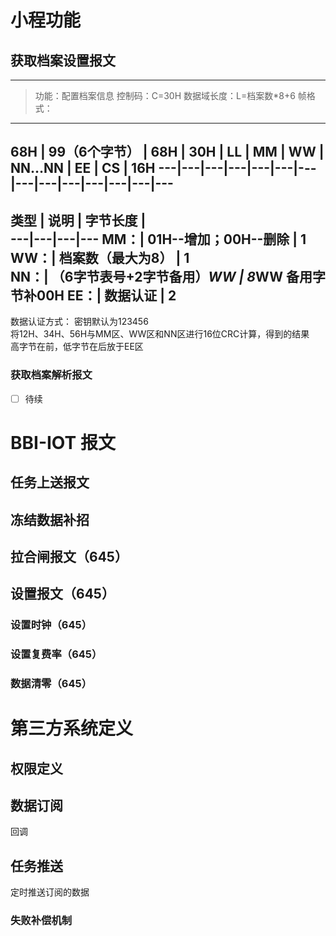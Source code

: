 # 小程功能
## 获取档案设置报文

---
> 功能：配置档案信息
> 控制码：C=30H
> 数据域长度：L=档案数*8+6
> 帧格式：
---
68H | 99（6个字节） | 68H | 30H	| LL | MM | WW | NN…NN |	EE  | CS  | 16H 
---|---|---|---|---|---|---|---|---|---|---|---|---|---
---
类型 |	说明 |			字节长度 |	
---|---|---|---
MM：|	01H--增加；00H--删除 |			1		
WW：|	档案数（最大为8）	|		1		
NN：|	（6字节表号+2字节备用）*WW	|		8*WW		备用字节补00H
EE：|	数据认证	|		2		
---						
数据认证方式：
    密钥默认为123456					
	将12H、34H、56H与MM区、WW区和NN区进行16位CRC计算，得到的结果					
	高字节在前，低字节在后放于EE区					


### 获取档案解析报文

- [ ] 待续



# BBI-IOT 报文
## 任务上送报文
## 冻结数据补招
## 拉合闸报文（645）
## 设置报文（645）
### 设置时钟（645）
### 设置复费率（645）
### 数据清零（645）



# 第三方系统定义
## 权限定义
## 数据订阅
回调
## 任务推送
定时推送订阅的数据
### 失败补偿机制
